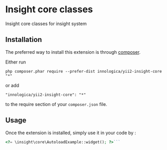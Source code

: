 Insight core classes
====================
Insight core classes for insight system

Installation
------------

The preferred way to install this extension is through [composer](http://getcomposer.org/download/).

Either run

```
php composer.phar require --prefer-dist innologica/yii2-insight-core "*"
```

or add

```
"innologica/yii2-insight-core": "*"
```

to the require section of your `composer.json` file.


Usage
-----

Once the extension is installed, simply use it in your code by  :

```php
<?= \insight\core\AutoloadExample::widget(); ?>```